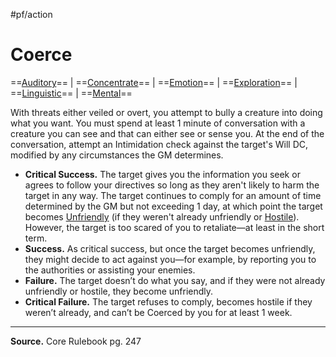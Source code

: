 #pf/action 
# Coerce
==[Auditory](../Traits/Auditory.md)== | ==[Concentrate](../Traits/Concentrate.md)== | ==[Emotion](../Traits/Emotion.md)== | ==[Exploration](../Traits/Exploration.md)== | ==[Linguistic](../Traits/Linguistic.md)== | ==[Mental](../Traits/Mental.md)==

With threats either veiled or overt, you attempt to bully a creature into doing what you want. You must spend at least 1 minute of conversation with a creature you can see and that can either see or sense you. At the end of the conversation, attempt an Intimidation check against the target's Will DC, modified by any circumstances the GM determines. 

- **Critical Success.** The target gives you the information you seek or agrees to follow your directives so long as they aren't likely to harm the target in any way. The target continues to comply for an amount of time determined by the GM but not exceeding 1 day, at which point the target becomes [Unfriendly](../Conditions/Unfriendly.md) (if they weren't already unfriendly or [Hostile](../Conditions/Hostile.md)). However, the target is too scared of you to retaliate—at least in the short term.
- **Success.** As critical success, but once the target becomes unfriendly, they might decide to act against you—for example, by reporting you to the authorities or assisting your enemies.
- **Failure.** The target doesn’t do what you say, and if they were not already unfriendly or hostile, they become unfriendly.
- **Critical Failure.** The target refuses to comply, becomes hostile if they weren’t already, and can’t be Coerced by you for at least 1 week.

---
**Source.** Core Rulebook pg. 247
